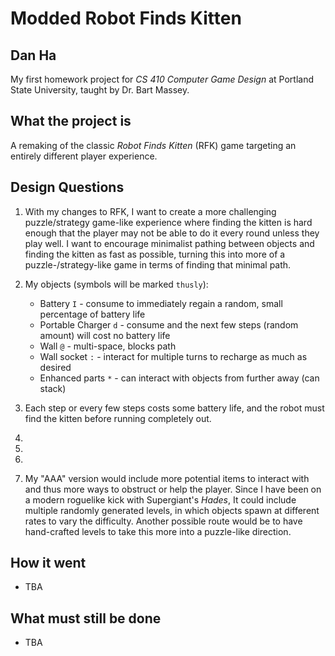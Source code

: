 # Modded Robot Finds Kitten
## Dan Ha
My first homework project for _CS 410 Computer Game Design_ at
Portland State University, taught by Dr. Bart Massey.

## What the project is
A remaking of the classic _Robot Finds Kitten_ (RFK) game
targeting an entirely different player experience.

## Design Questions
1. With my changes to RFK, I want to create a more challenging
	puzzle/strategy game-like experience where finding the kitten
	is hard enough that the	player may not be able to do it every
	round unless they play well. I want to encourage minimalist
	pathing between objects	and finding the kitten as fast as
	possible, turning this into more of a puzzle-/strategy-like
	game in terms of finding that minimal path.

2. My objects (symbols will be marked `thusly`):
	* Battery `I` - consume to immediately regain a random, small percentage of battery life
	* Portable Charger `d` - consume and the next few steps (random amount) will cost no battery life
	* Wall `@` - multi-space, blocks path
	* Wall socket `:` - interact for multiple turns to recharge as much as desired
	* Enhanced parts `*` - can interact with objects from further away (can stack)

3. Each step or every few steps costs some battery life, and the robot
	must find the kitten before running completely out.

4. 

5. 

6. 

7. My "AAA" version would include more potential items to interact
	with and thus more ways to obstruct or help the player. Since I
	have been on a modern roguelike kick with Supergiant's _Hades_,
	It could include multiple randomly generated levels, in which
	objects spawn at different rates to vary the difficulty. Another
	possible route would be to have hand-crafted levels to take this
	more into a puzzle-like direction.

## How it went

* TBA


## What must still be done

* TBA